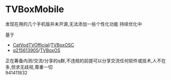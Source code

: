 # TVBoxMobile

发现在用的几个手机版并未开源,无法添加一些个性化功能
持续优化中

基于

* [CatVodTVOfficial](https://github.com/CatVodTVOfficial)/[TVBoxOSC](https://github.com/CatVodTVOfficial/TVBoxOSC)
* [q215613905](https://github.com/q215613905)/[TVBoxOS](https://github.com/q215613905/TVBoxOS)   
   
   
正在筹备内测/交流/分享的q群,不违规的前提可以分享交流任何软件或技术,人不在多,但求无歧视,尊重一切   
941411832